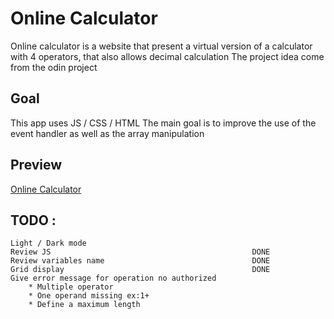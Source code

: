# Online Calculator

Online calculator is a website that present a virtual version of a calculator with 4 operators, that also allows decimal calculation
The project idea come from the odin project

## Goal

This app uses JS / CSS / HTML
The main goal is to improve the use of the event handler as well as the array manipulation

## Preview

[Online Calculator](https://haveadream1.github.io/calculator/)

## TODO :

    Light / Dark mode  
    Review JS                                             DONE  
    Review variables name                                 DONE  
    Grid display                                          DONE  
    Give error message for operation no authorized  
        * Multiple operator  
        * One operand missing ex:1+  
        * Define a maximum length  

